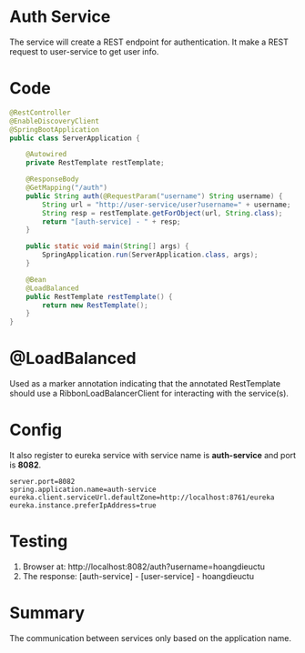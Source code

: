 # Auth Service #
The service will create a REST endpoint for authentication. 
It make a REST request to user-service to get user info.

# Code
```java
@RestController
@EnableDiscoveryClient
@SpringBootApplication
public class ServerApplication {

    @Autowired
    private RestTemplate restTemplate;

    @ResponseBody
    @GetMapping("/auth")
    public String auth(@RequestParam("username") String username) {
        String url = "http://user-service/user?username=" + username;
        String resp = restTemplate.getForObject(url, String.class);
        return "[auth-service] - " + resp;
    }

    public static void main(String[] args) {
        SpringApplication.run(ServerApplication.class, args);
    }

    @Bean
    @LoadBalanced
    public RestTemplate restTemplate() {
        return new RestTemplate();
    }
}
```

# @LoadBalanced
Used as a marker annotation indicating that the annotated RestTemplate should use a RibbonLoadBalancerClient for interacting with the service(s).

# Config
It also register to eureka service with service name is **auth-service** and port is **8082**.

```properties
server.port=8082
spring.application.name=auth-service
eureka.client.serviceUrl.defaultZone=http://localhost:8761/eureka
eureka.instance.preferIpAddress=true
```

# Testing
1. Browser at: http://localhost:8082/auth?username=hoangdieuctu
2. The response: [auth-service] - [user-service] - hoangdieuctu

# Summary
The communication between services only based on the application name.